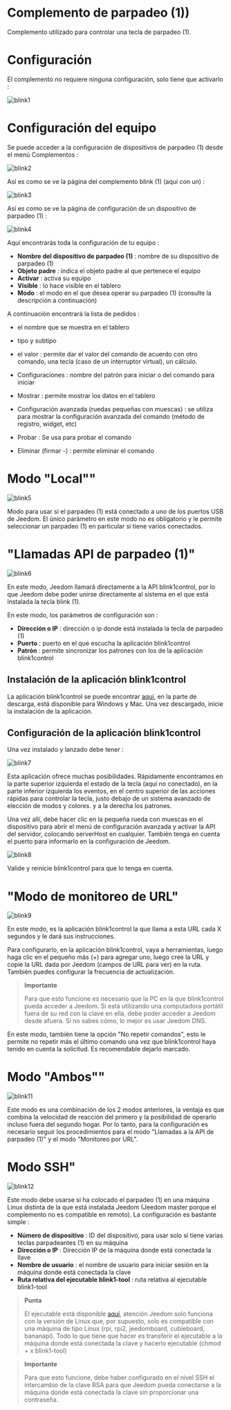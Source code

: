 # Complemento de parpadeo (1))

Complemento utilizado para controlar una tecla de parpadeo (1).

# Configuración 

El complemento no requiere ninguna configuración, solo tiene que activarlo :

![blink1](../images/blink1.png)

# Configuración del equipo 

Se puede acceder a la configuración de dispositivos de parpadeo (1) desde el menú Complementos :

![blink2](../images/blink2.png)

Así es como se ve la página del complemento blink (1) (aquí con un) :

![blink3](../images/blink3.png)

Así es como se ve la página de configuración de un dispositivo de parpadeo (1) :

![blink4](../images/blink4.png)

Aquí encontrarás toda la configuración de tu equipo :

-   **Nombre del dispositivo de parpadeo (1)** : nombre de su dispositivo de parpadeo (1)
-   **Objeto padre** : indica el objeto padre al que pertenece el equipo
-   **Activar** : activa su equipo
-   **Visible** : lo hace visible en el tablero
-   **Modo** : el modo en el que desea operar su parpadeo (1) (consulte la descripción a continuación)

A continuación encontrará la lista de pedidos :

-   el nombre que se muestra en el tablero
-   tipo y subtipo
-   el valor : permite dar el valor del comando de acuerdo con otro comando, una tecla (caso de un interruptor virtual), un cálculo.
-   Configuraciones : nombre del patrón para iniciar o del comando para iniciar
-   Mostrar : permite mostrar los datos en el tablero
-   Configuración avanzada (ruedas pequeñas con muescas) : se utiliza para mostrar la configuración avanzada del comando (método de registro, widget, etc)

-   Probar : Se usa para probar el comando
-   Eliminar (firmar -) : permite eliminar el comando

# Modo "Local"" 

![blink5](../images/blink5.png)

Modo para usar si el parpadeo (1) está conectado a uno de los puertos USB de Jeedom. El único parámetro en este modo no es obligatorio y le permite seleccionar un parpadeo (1) en particular si tiene varios conectados.

# "Llamadas API de parpadeo (1)" 

![blink6](../images/blink6.png)

En este modo, Jeedom llamará directamente a la API blink1control, por lo que Jeedom debe poder unirse directamente al sistema en el que está instalada la tecla blink (1).

En este modo, los parámetros de configuración son :

-   **Dirección o IP** : dirección o ip donde está instalada la tecla de parpadeo (1)
-   **Puerto** : puerto en el que escucha la aplicación blink1control
-   **Patrón** : permite sincronizar los patrones con los de la aplicación blink1control

## Instalación de la aplicación blink1control 

La aplicación blink1control se puede encontrar [aquí](http://blink1.thingm.com/blink1control/), en la parte de descarga, está disponible para Windows y Mac. Una vez descargado, inicie la instalación de la aplicación.

## Configuración de la aplicación blink1control 

Una vez instalado y lanzado debe tener :

![blink7](../images/blink7.png)

Esta aplicación ofrece muchas posibilidades. Rápidamente encontramos en la parte superior izquierda el estado de la tecla (aquí no conectado), en la parte inferior izquierda los eventos, en el centro superior de las acciones rápidas para controlar la tecla, justo debajo de un sistema avanzado de elección de modos y colores. y a la derecha los patrones.

Una vez allí, debe hacer clic en la pequeña rueda con muescas en el dispositivo para abrir el menú de configuración avanzada y activar la API del servidor, colocando serverHost en cualquier. También tenga en cuenta el puerto para informarlo en la configuración de Jeedom.

![blink8](../images/blink8.png)

Valide y reinicie blink1control para que lo tenga en cuenta.

# "Modo de monitoreo de URL" 

![blink9](../images/blink9.png)

En este modo, es la aplicación blink1control la que llama a esta URL cada X segundos y le dará sus instrucciones.

Para configurarlo, en la aplicación blink1control, vaya a herramientas, luego haga clic en el pequeño más (+) para agregar uno, luego cree la URL y copie la URL dada por Jeedom (campos de URL para ver) en la ruta. También puedes configurar la frecuencia de actualización.

> **Importante**
>
> Para que esto funcione es necesario que la PC en la que blink1control pueda acceder a Jeedom. Si está utilizando una computadora portátil fuera de su red con la clave en ella, debe poder acceder a Jeedom desde afuera. Si no sabes cómo, lo mejor es usar Jeedom DNS.

En este modo, también tiene la opción "No repetir comandos", esto le permite no repetir más el último comando una vez que blink1control haya tenido en cuenta la solicitud. Es recomendable dejarlo marcado.

# Modo "Ambos"" 

![blink11](../images/blink11.png)

Este modo es una combinación de los 2 modos anteriores, la ventaja es que combina la velocidad de reacción del primero y la posibilidad de operarlo incluso fuera del segundo hogar. Por lo tanto, para la configuración es necesario seguir los procedimientos para el modo "Llamadas a la API de parpadeo (1)" y el modo "Monitoreo por URL".

# Modo SSH" 

![blink12](../images/blink12.png)

Este modo debe usarse si ha colocado el parpadeo (1) en una máquina Linux distinta de la que está instalada Jeedom (Jeedom master porque el complemento no es compatible en remoto). La configuración es bastante simple :

-   **Número de dispositivo** : ID del dispositivo, para usar solo si tiene varias teclas parpadeantes (1) en su máquina
-   **Dirección o IP** : Dirección IP de la máquina donde está conectada la llave
-   **Nombre de usuario** : el nombre de usuario para iniciar sesión en la máquina donde está conectada la clave
-   **Ruta relativa del ejecutable blink1-tool** : ruta relativa al ejecutable blink1-tool

> **Punta**
>
> El ejecutable está disponible [aquí](https://github.com/todbot/blink1/releases), atención Jeedom solo funciona con la versión de Linux que, por supuesto, solo es compatible con una máquina de tipo Linux (rpi, rpi2, jeedomboard, cubieboard, bananapi). Todo lo que tiene que hacer es transferir el ejecutable a la máquina donde está conectada la clave y hacerlo ejecutable (chmod + x blink1-tool)

> **Importante**
>
> Para que esto funcione, debe haber configurado en el nivel SSH el intercambio de la clave RSA para que Jeedom pueda conectarse a la máquina donde está conectada la clave sin proporcionar una contraseña.
